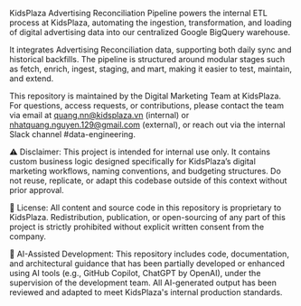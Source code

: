 KidsPlaza Advertising Reconciliation Pipeline powers the internal ETL process at KidsPlaza, automating the ingestion, transformation, and loading of digital advertising data into our centralized Google BigQuery warehouse.

It integrates Advertising Reconciliation data, supporting both daily sync and historical backfills. The pipeline is structured around modular stages such as fetch, enrich, ingest, staging, and mart, making it easier to test, maintain, and extend.

This repository is maintained by the Digital Marketing Team at KidsPlaza. For questions, access requests, or contributions, please contact the team via email at quang.nn@kidsplaza.vn (internal) or nhatquang.nguyen.129@gmail.com (external), or reach out via the internal Slack channel #data-engineering.

⚠️ Disclaimer: This project is intended for internal use only. It contains custom business logic designed specifically for KidsPlaza’s digital marketing workflows, naming conventions, and budgeting structures. Do not reuse, replicate, or adapt this codebase outside of this context without prior approval.

📄 License: All content and source code in this repository is proprietary to KidsPlaza. Redistribution, publication, or open-sourcing of any part of this project is strictly prohibited without explicit written consent from the company.

🤖 AI-Assisted Development: This repository includes code, documentation, and architectural guidance that has been partially developed or enhanced using AI tools (e.g., GitHub Copilot, ChatGPT by OpenAI), under the supervision of the development team. All AI-generated output has been reviewed and adapted to meet KidsPlaza's internal production standards.